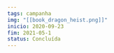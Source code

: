 ```yaml
---
tags: campanha
img: "[[book_dragon_heist.png]]"
inicio: 2020-09-23
fim: 2021-05-1
status: Concluída
---
```

